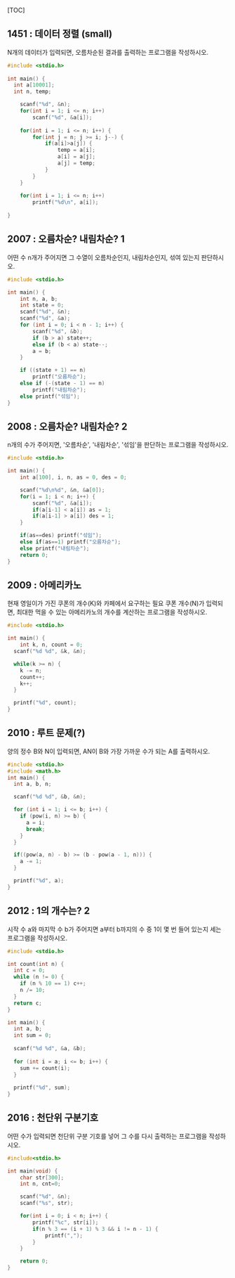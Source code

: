 [TOC]

## 1451 : 데이터 정렬 (small)  

N개의 데이터가 입력되면, 오름차순된 결과를 출력하는 프로그램을 작성하시오.

``` c
#include <stdio.h>
  
int main() {
  int a[10001];
  int n, temp; 

    scanf("%d", &n);
    for(int i = 1; i <= n; i++) 
        scanf("%d", &a[i]);
     
    for(int i = 1; i <= n; i++) {
        for(int j = n; j >= i; j--) {
            if(a[i]>a[j]) {
                temp = a[i];
                a[i] = a[j];
                a[j] = temp;
            }
        }
    }
     
    for(int i = 1; i <= n; i++) 
        printf("%d\n", a[i]);
     
}
```

## 2007 : 오름차순? 내림차순? 1

어떤 수 n개가 주어지면 그 수열이 오름차순인지, 내림차순인지, 섞여 있는지 판단하시오.

``` c
#include <stdio.h> 

int main() { 
	int n, a, b; 
	int state = 0; 
	scanf("%d", &n); 
	scanf("%d", &a); 
	for (int i = 0; i < n - 1; i++) { 
		scanf("%d", &b); 
		if (b > a) state++;
		else if (b < a) state--;
		a = b; 
	} 

	if ((state + 1) == n) 
		printf("오름차순"); 
	else if (-(state - 1) == n) 
		printf("내림차순");
	else printf("섞임");
}
```

## 2008 : 오름차순? 내림차순? 2 

n개의 수가 주어지면, '오름차순', '내림차순', '섞임'을 판단하는 프로그램을 작성하시오.

``` c
#include <stdio.h>  

int main() {
	int a[100], i, n, as = 0, des = 0;

	scanf("%d\n%d", &n, &a[0]);
	for(i = 1; i < n; i++) {
		scanf("%d", &a[i]);
		if(a[i-1] < a[i]) as = 1;
		if(a[i-1] > a[i]) des = 1;
	}

	if(as==des) printf("섞임");
	else if(as==1) printf("오름차순");
	else printf("내림차순");
	return 0;
}
```

## 2009 : 아메리카노

현재 영일이가 가진 쿠폰의 개수(K)와 카페에서 요구하는 필요 쿠폰 개수(N)가 입력되면, 최대한 먹을 수 있는 아메리카노의 개수를 계산하는 프로그램을 작성하시오.

``` c
#include <stdio.h>  

int main() {
	int k, n, count = 0;
  scanf("%d %d", &k, &n);

  while(k >= n) {
    k -= n;
    count++;
    k++;
  }

  printf("%d", count);
}
```

## 2010 : 루트 문제(?)

양의 정수 B와 N이 입력되면, AN이 B와 가장 가까운 수가 되는 A를 출력하시오.

``` c
#include <stdio.h> 
#include <math.h> 
int main() { 
  int a, b, n; 

  scanf("%d %d", &b, &n); 

  for (int i = 1; i <= b; i++) { 
    if (pow(i, n) >= b) { 
      a = i;
      break; 
    } 
  }

  if((pow(a, n) - b) >= (b - pow(a - 1, n))) {
    a -= 1;
  }

  printf("%d", a);
}
```

## 2012 : 1의 개수는? 2

시작 수 a와 마지막 수 b가 주어지면 a부터 b까지의 수 중 1이 몇 번 들어 있는지 세는 프로그램을 작성하시오.

``` c
#include <stdio.h> 

int count(int n) { 
  int c = 0; 
  while (n != 0) { 
    if (n % 10 == 1) c++; 
    n /= 10; 
  } 
  return c;
}

int main() { 
  int a, b; 
  int sum = 0; 
  
  scanf("%d %d", &a, &b); 
  
  for (int i = a; i <= b; i++) { 
    sum += count(i); 
  } 
  
  printf("%d", sum);
}

```

## 2016 : 천단위 구분기호

어떤 수가 입력되면 천단위 구분 기호를 넣어 그 수를 다시 출력하는 프로그램을 작성하시오.

``` c
#include<stdio.h>

int main(void) {
	char str[300];
	int n, cnt=0;

	scanf("%d", &n);
	scanf("%s", str);

	for(int i = 0; i < n; i++) {
		printf("%c", str[i]);
		if(n % 3 == (i + 1) % 3 && i != n - 1) {
			printf(",");
		}
	}

	return 0;
}
```
